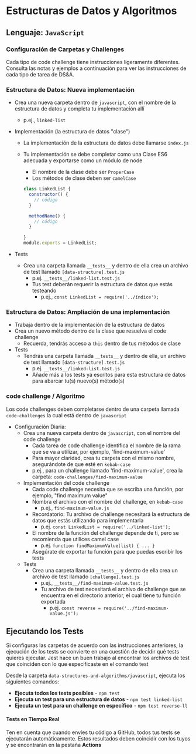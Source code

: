 ﻿# Estructuras de Datos y Algoritmos

## Lenguaje: `JavaScript`

### Configuración de Carpetas y Challenges

Cada tipo de code challenge tiene instrucciones ligeramente diferentes. Consulta las notas y ejemplos a continuación para ver las instrucciones de cada tipo de tarea de DS&A.

### Estructura de Datos: Nueva implementación

- Crea una nueva carpeta dentro de `javascript`, con el nombre de la estructura de datos y completa tu implementación allí
  - p.ej., `linked-list`
- Implementación (la estructura de datos "clase")
  - La implementación de la estructura de datos debe llamarse `index.js`
  - Tu implementación se debe completar como una Clase ES6 adecuada y exportarse como un módulo de node
    - El nombre de la clase debe ser `ProperCase`
    - Los métodos de clase deben ser `camelCase`

    ```javascript
    class LinkedList {
      constructor() {
        // código
      }

      methodName() {
        // código
      }

    }
    module.exports = LinkedList;
    ```

- Tests
  - Crea una carpeta llamada `__tests__` y dentro de ella crea un archivo de test llamado `[data-structure].test.js`
    - p.ej. `__tests__/linked-list.test.js`
    - Tus test deberán requerir la estructura de datos que estás testeando
      - p.ej., `const LinkedList = require('../índice');`

### Estructura de Datos: Ampliación de una implementación

- Trabaja dentro de la implementación de la estructura de datos
- Crea un nuevo método dentro de la clase que resuelva el code challenge
  - Recuerda, tendrás acceso a `this` dentro de tus métodos de clase
- Tests
  - Tendrás una carpeta llamada `__tests__` y dentro de ella, un archivo de test llamado `[data-structure].test.js`
    - p.ej. `__tests__/linked-list.test.js`
    - Añade más a los tests ya escritos para esta estructura de datos para abarcar tu(s) nuevo(s) método(s)

### code challenge / Algoritmo

Los code challenges deben completarse dentro de una carpeta llamada `code-challenges` la cual está dentro de `javascript`

- Configuración Diaria:
  - Crea una nueva carpeta dentro de `javascript`, con el nombre del code challenge
    - Cada tarea de code challenge identifica el nombre de la rama que se va a utilizar, por ejemplo, 'find-maximum-value'
    - Para mayor claridad, crea tu carpeta con el mismo nombre, asegurándote de que esté en `kebab-case`
    - p.ej., para un challenge llamado 'find-maximum-value', crea la carpeta: `code-challenges/find-maximum-value`
  - Implementación del code challenge
    - Cada code challenge necesita que se escriba una función, por ejemplo, "find maximum value"
    - Nombra el archivo con el nombre del challenge, en `kebab-case`
      - p.ej., `find-maximum-value.js`
    - Recordatorio: Tu archivo de challenge necesitará la estructura de datos que estás utilizando para implementarla
      - p.ej. `const LinkedList = require('../linked-list');`
    - El nombre de la función del challenge depende de ti, pero se recomienda que utilices camel case
      - p.ej. `function findMaximumValue(list) { ... }`
    - Asegúrate de exportar tu función para que puedas escribir los tests
  - Tests
    - Crea una carpeta llamada `__tests__` y dentro de ella crea un archivo de test llamado `[challenge].test.js`
      - p.ej., `__tests__/find-maximum-value.test.js`
      - Tu archivo de test necesitará el archivo de challenge que se encuentra en el directorio anterior, el cual tiene tu función exportada
        - p.ej. `const reverse = require('../find-maximum-value.js');`

## Ejecutando los Tests

Si configuras las carpetas de acuerdo con las instrucciones anteriores, la ejecución de los tests se convierte en una cuestión de decidir qué tests quieres ejecutar.  Jest hace un buen trabajo al encontrar los archivos de test que coinciden con lo que especificaste en el comando test

Desde la carpeta `data-structures-and-algorithms/javascript`, ejecuta los siguientes comandos:

- **Ejecuta todos los tests posibles** - `npm test`
- **Ejecuta un test para una estructura de datos** - `npm test linked-list`
- **Ejecuta un test para un challenge en específico** - `npm test reverse-ll`

#### Tests en Tiempo Real

Ten en cuenta que cuando envíes tu código a GitHub, todos tus tests se ejecutarán automáticamente. Estos resultados deben coincidir con los tuyos y se encontrarán en la pestaña **Actions**
